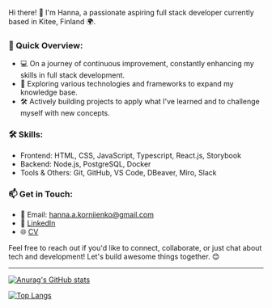Hi there! 👋 I'm Hanna, a passionate aspiring full stack developer currently based in Kitee, Finland 🌍. 

### 🚀 Quick Overview:

- 💻 On a journey of continuous improvement, constantly enhancing my skills in full stack development.
- 🌱 Exploring various technologies and frameworks to expand my knowledge base.
- 🛠️ Actively building projects to apply what I've learned and to challenge myself with new concepts.

### 🛠️ Skills:

- Frontend: HTML, CSS, JavaScript, Typescript, React.js, Storybook
- Backend: Node.js, PostgreSQL, Docker
- Tools & Others: Git, GitHub, VS Code, DBeaver, Miro, Slack

### 📫 Get in Touch:

- 📧 Email: hanna.a.korniienko@gmail.com
- 💼 [LinkedIn](https://www.linkedin.com/in/hanna-korniienko-66bb81243/)
- 🌐 [CV](https://www.canva.com/design/DAF_r7X2-PQ/cKfSnvQMDbWSmMAO3fS2LA/view?utm_content=DAF_r7X2-PQ&utm_campaign=designshare&utm_medium=link&utm_source=editor)


Feel free to reach out if you'd like to connect, collaborate, or just chat about tech and development! Let's build awesome things together. 😊


___


[![Anurag's GitHub stats](https://github-readme-stats.vercel.app/api?username=hannakorniienko&show_icons=true)](https://github.com/anuraghazra/github-readme-stats)


[![Top Langs](https://github-readme-stats.vercel.app/api/top-langs/?username=hannakorniienko&layout=compact)](https://github.com/anuraghazra/github-readme-stats)



